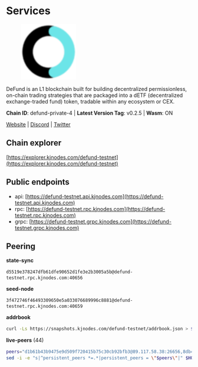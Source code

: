 # Services

<figure><img src="https://raw.githubusercontent.com/kj89/cosmos-images/main/logos/defund.png" width="150" alt=""><figcaption></figcaption></figure>

DeFund is an L1 blockchain built for building decentralized permissionless,  on-chain trading strategies that are packaged into a dETF (decentralized  exchange-traded fund) token, tradable within any ecosystem or CEX.

**Chain ID**: defund-private-4 | **Latest Version Tag**: v0.2.5 | **Wasm**: ON

[Website](https://www.defund.app) | [Discord](https://discord.gg/FV26pRPZ3P) | [Twitter](https://twitter.com/defund_finance)




## Chain explorer
[https://explorer.kjnodes.com/defund-testnet](https://explorer.kjnodes.com/defund-testnet)

## Public endpoints

* api: [https://defund-testnet.api.kjnodes.com](https://defund-testnet.api.kjnodes.com)
* rpc: [https://defund-testnet.rpc.kjnodes.com](https://defund-testnet.rpc.kjnodes.com)
* grpc: [https://defund-testnet.grpc.kjnodes.com](https://defund-testnet.grpc.kjnodes.com)

## Peering

**state-sync**

```text
d5519e378247dfb61dfe90652d1fe3e2b3005a5b@defund-testnet.rpc.kjnodes.com:40656
```

**seed-node**

```text
3f472746f46493309650e5a033076689996c8881@defund-testnet.rpc.kjnodes.com:40659
```

**addrbook**
```bash
curl -Ls https://snapshots.kjnodes.com/defund-testnet/addrbook.json > $HOME/.defund/config/addrbook.json
```

**live-peers** (44)
```bash
peers="d1b61b43b9475e9d509f720415b75c30cb92bfb3@89.117.58.38:26656,8db4b24f6d1ad836b8d0ac7222971cd428ff6ca8@185.182.187.136:40656,9ef4a86e3981b53c8da75051a077489ad77cb4ba@5.75.138.108:26656,78f6683344058d2ee9fe0984b754f76bbed75621@65.109.116.110:26656,2687b608599ef656f343a790f21fb3fb9292668e@194.146.13.187:26656,020abb71537ac87559814e1cb85cbd837046e836@23.88.5.169:23656,9d48e3e5307c3482ad9b0a6a8f1bee2d990facd8@78.47.100.187:40656,bf706069f24661022c50669b1b4a1aa95cd7766b@188.233.19.197:18656,0f48720312565c4ee9316dd8dabb537ebfb8f868@157.90.148.121:40656,278602404e78c23f5aff7a04802179ad7ffaa676@18.234.102.132:26656,48fe32b3f93472a26854ee6fef69447f62a265ed@199.175.98.109:26656,2b8a63defdcde856b7c4febac9658ad2ef26befb@65.108.9.230:18656,024981c993824fb347e3b007cbbabec211925bf1@144.91.89.149:30656,6d17e0f49bc1856c732f1d439647720ba127aab8@84.46.247.5:26656,45066ea2c39bbadc09c5d74462160fce36deec3e@77.232.154.215:26656,47dbd5dcdd9fb3d0580fc421bfbd9163d159c032@212.33.229.66:26656,4d3b782ab389525370f53d40e970b1362bc92106@185.182.186.202:26656,fd41b2da520e13fd87acd2fc914173795bef5935@161.97.78.178:26656,a629ef8303b7bb7b938c566c4d0c13d60653e83b@65.108.126.35:20656,08b03277ec7e9a2b13789e332fb458ea84572b9d@38.242.139.91:26656,7e41dbba7a063622e271cf217ad94b342157f796@185.209.230.89:26656,bf05df3550272f56495e9d4cf2637dd6554e36a6@38.242.139.242:26656,7e6bb7063b51a7a5e6433efb8c552e7e0542fc58@217.76.50.67:26656,cf61d5575997b6a67ecc71738a8c3516ce2576c4@144.91.93.32:30656,7831e762e13c2cb99236b59f5513bf1f8d16d036@88.99.3.158:10356,41c5b53745e065bee2f46970e6590ce1c4884401@164.68.113.190:26656,e26206d0e39515fb07915b28e468729340eb112e@38.242.244.163:26656,6f82e772ee8ae1895edc9743dbb269fb7c33f06a@144.91.89.158:30656,d5519e378247dfb61dfe90652d1fe3e2b3005a5b@65.109.68.190:40656,12cae75d49d0bc7596b99aba3235b0160c6e2189@65.108.98.41:40656,3209ec925afead6706ac250aae88d1b85a45a2d3@167.86.85.247:30656,1c4d96b6529211d2efcf4ea2e274eaff48da4ed0@65.109.70.4:40656,b2d33977b8bca9790df391dd3559e65514f95c0f@194.146.13.253:26656,6b9797483562f7836e0ab23e63b911daf324b55d@65.108.238.147:28656,a04b2fa85b4636dca6e3841396b7eda6a24f22f7@194.195.87.106:26656,38c2e79f4d9043aac5fd699d3bd5b8c3bdab0ab2@154.12.241.185:26656,4f80d0058101e284b5885f6e66cae85a6f0dc88e@2.58.82.46:40656,0d560c5dedc7415c45d9a9a6c8f4c4b69b0d31cc@65.108.8.55:26656,55f17385f722c2f9e84850b1da5bb72de927d9c6@65.108.72.233:34656,c9407d06e8645e860eba3ab2d2340e0d9a74c294@62.171.138.196:30656,772eb457d152458c0c792a3afc38113203bdaa38@65.109.106.91:11656,7f8cdf82657d23568c650a87b039539d4b234016@164.68.113.162:30656,78c53aca778b1239158cf4bf6a3aeeb2239501bb@38.242.216.35:40656,ee8b7d90655b89e1c5b76e3471fd22846e613bca@95.216.14.72:26656"
sed -i -e "s|^persistent_peers *=.*|persistent_peers = \"$peers\"|" $HOME/.defund/config/config.toml
```
